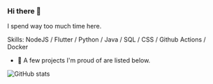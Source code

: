 ### Hi there 👋

<!--
**khari05/khari05** is a ✨ _special_ ✨ repository because its `README.md` (this file) appears on your GitHub profile.
-->
I spend way too much time here.

Skills: NodeJS / Flutter / Python / Java / SQL / CSS / Github Actions / Docker

- 📌 A few projects I'm proud of are listed below.
<!--
- 🤖 I'm currently a programmer on FRC team 7451.
- 🔭 I’m currently working on ...
- 👯 I’m looking to collaborate on ...
- 🤔 I’m looking for help with ...
- 🌱 I’m currently learning ...
- 💬 Ask me about ...
- 📫 How to reach me: ...
- 😄 Pronouns: ...
- ⚡ Fun fact: ...
-->

![GitHub stats](https://github-readme-stats.vercel.app/api?username=khari05&show_icons=true&hide_border=true&theme=tokyonight)